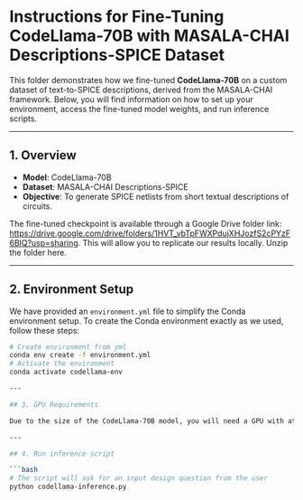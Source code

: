 # Instructions for Fine-Tuning CodeLlama-70B with MASALA-CHAI Descriptions-SPICE Dataset

This folder demonstrates how we fine-tuned **CodeLlama-70B** on a custom dataset of text-to-SPICE descriptions, derived from the MASALA-CHAI framework. Below, you will find information on how to set up your environment, access the fine-tuned model weights, and run inference scripts.

---

## 1. Overview

- **Model**: CodeLlama-70B  
- **Dataset**: MASALA-CHAI Descriptions-SPICE  
- **Objective**: To generate SPICE netlists from short textual descriptions of circuits.

The fine-tuned checkpoint is available through a Google Drive folder link: https://drive.google.com/drive/folders/1HVT_vbTpFWXPdujXHJozfS2cPYzF6BlQ?usp=sharing. This will allow you to replicate our results locally. Unzip the folder here.

---

## 2. Environment Setup

We have provided an `environment.yml` file to simplify the Conda environment setup. To create the Conda environment exactly as we used, follow these steps:

```bash
# Create environment from yml
conda env create -f environment.yml
# Activate the environment
conda activate codellama-env

---

## 3. GPU Requirements

Due to the size of the CodeLlama-70B model, you will need a GPU with at least 80GB of memory. Our recommended configuration is an NVIDIA A100 80GB for smooth inference.

---

## 4. Run inference script

```bash
# The script will ask for an input design question from the user
python codellama-inference.py


